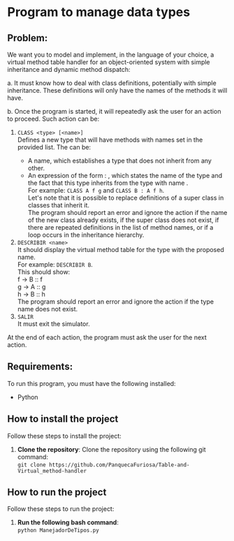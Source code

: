 # Program to manage data types

## Problem:

We want you to model and implement, in the language of your choice, a virtual method table handler for an object-oriented system with simple inheritance and dynamic method dispatch:

a. It must know how to deal with class definitions, potentially with simple inheritance. These definitions will only have the names of the methods it will have.

b. Once the program is started, it will repeatedly ask the user for an action to proceed. Such action can be:
  1. ```CLASS <type> [<name>]```<br>
    Defines a new type that will have methods with names set in the provided list. The <type> can be:<br>
      - A name, which establishes a type that does not inherit from any other.<br>
      - An expression of the form <name> : <super>, which states the name of the type and the fact that this type inherits from the type with name <super>.<br>
    For example: ```CLASS A f g``` and ```CLASS B : A f h```.<br>
    Let's note that it is possible to replace definitions of a super class in classes that inherit it.<br>
    The program should report an error and ignore the action if the name of the new class already exists, if the super class does not exist, if there are repeated definitions in the list of method names, or if a loop occurs in the inheritance hierarchy.
  2. ```DESCRIBIR <name>```<br>
    It should display the virtual method table for the type with the proposed name.<br>
    For example: ```DESCRIBIR B```.<br>
    This should show:<br>
      f -> B :: f<br>
      g -> A :: g<br>
      h -> B :: h<br>
    The program should report an error and ignore the action if the type name does not exist.
  3. ```SALIR```<br>
    It must exit the simulator.

At the end of each action, the program must ask the user for the next action.

## Requirements:
To run this program, you must have the following installed:<br>
- Python

## How to install the project
Follow these steps to install the project:
1. **Clone the repository**: Clone the repository using the following git command:<br>
   ```git clone https://github.com/PanquecaFuriosa/Table-and-Virtual_method-handler```

## How to run the project
Follow these steps to run the project:
1. **Run the following bash command**:<br>
   ```python ManejadorDeTipos.py```
